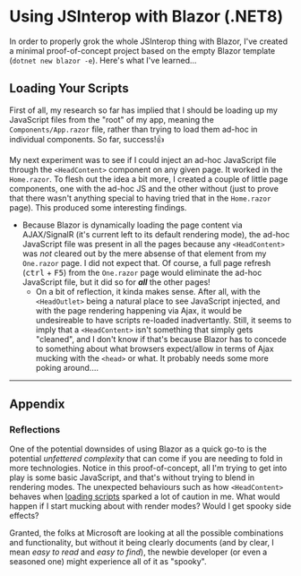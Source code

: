 # Using JSInterop with Blazor (.NET8)

In order to properly grok the whole JSInterop thing with Blazor, I've created a minimal proof-of-concept project based on the empty Blazor template (`dotnet new blazor -e`). Here's what I've learned...

## Loading Your Scripts

First of all, my research so far has implied that I should be loading up my JavaScript files from the "root" of my app, meaning the `Components/App.razor` file, rather than trying to load them ad-hoc in individual components. So far, success!👍

My next experiment was to see if I could inject an ad-hoc JavaScript file through the `<HeadContent>` component on any given page. It worked in the `Home.razor`. To flesh out the idea a bit more, I created a couple of little page components, one with the ad-hoc JS and the other without (just to prove that there wasn't anything special to having tried that in the `Home.razor` page). This produced some interesting findings.

- Because Blazor is dynamically loading the page content via AJAX/SignalR (it's current left to its default rendering mode), the ad-hoc JavaScript file was present in all the pages because any `<HeadContent>` was *not* cleared out by the mere absense of that element from my `One.razor` page. I did not expect that. Of course, a full page refresh (<kbd>ctrl</kbd> + <kbd>F5</kbd>) from the `One.razor` page would eliminate the ad-hoc JavaScript file, but it did so for ***all*** the other pages!
  - On a bit of reflection, it kinda makes sense. After all, with the `<HeadOutlet>` being a natural place to see JavaScript injected, and with the page rendering happening via Ajax, it would be undesireable to have scripts re-loaded inadvertantly. Still, it seems to imply that a `<HeadContent>` isn't something that simply gets "cleaned", and I don't know if that's because Blazor has to concede to something about what browsers expect/allow in terms of Ajax mucking with the `<head>` or what. It probably needs some more poking around....


----

## Appendix

### Reflections

One of the potential downsides of using Blazor as a quick go-to is the potential *unfettered complexity* that can come if you are needing to fold in more technologies. Notice in this proof-of-concept, all I'm trying to get into play is some basic JavaScript, and that's without trying to blend in rendering modes. The unexpected behaviours such as how `<HeadContent>` behaves when [loading scripts](#loading-your-scripts) sparked a lot of caution in me. What would happen if I start mucking about with render modes? Would I get spooky side effects?

Granted, the folks at Microsoft are looking at all the possible combinations and functionality, but without it being clearly documents (and by clear, I mean *easy to read* and *easy to find*), the newbie developer (or even a seasoned one) might experience all of it as "spooky".
